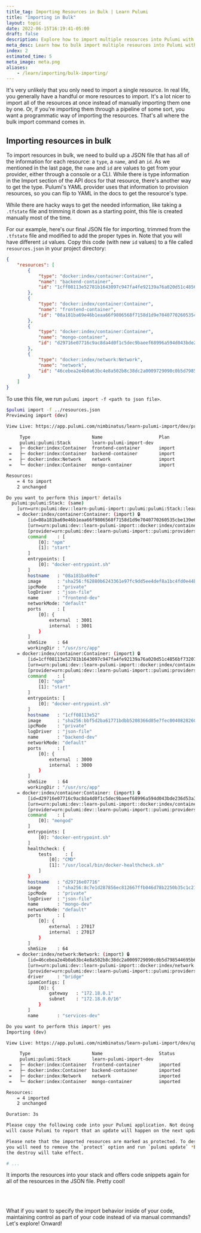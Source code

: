 ```yaml
---
title_tag: Importing Resources in Bulk | Learn Pulumi
title: "Importing in Bulk"
layout: topic
date: 2022-06-15T16:19:41-05:00
draft: false
description: Explore how to import multiple resources into Pulumi with a JSON file.
meta_desc: Learn how to bulk import multiple resources into Pulumi with a JSON file in this tutorial.
index: 2
estimated_time: 5
meta_image: meta.png
aliases:
    - /learn/importing/bulk-importing/
---
```


It's very unlikely that you only need to import a single resource. In real life, you generally have a handful or more resources to import. It's a lot nicer to import all of the resources at once instead of manually importing them one by one. Or, if you're importing them through a pipeline of some sort, you want a programmatic way of importing the resources. That's all where the bulk import command comes in.

## Importing resources in bulk

To import resources in bulk, we need to build up a JSON file that has all of the information for each resource: a `type`, a `name`, and an `id`. As we mentioned in the last page, the `name` and `id` are values to get from your provider, either through a console or a CLI. While there is type information in the Import section of the API docs for that resource, there's another way to get the type. Pulumi's YAML provider uses that information to provision resources, so you can flip to YAML in the docs to get the resource's type.

While there are hacky ways to get the needed information, like taking a `.tfstate` file and trimming it down as a starting point, this file is created manually most of the time.

For our example, here's our final JSON file for importing, trimmed from the `.tfstate` file and modified to add the proper types in. Note that you will have different `id` values. Copy this code (with new `id` values) to a file called `resources.json` in your project directory:

<!-- ERROR: We can't import RemoteImages apparently; the IDs aren't accepted. Original JSON for that, if it works, follows.

        {
            "type": "docker:index/remoteImage:RemoteImage",
            "name": "backend",
            "id": "sha256:bbf5d2ba61771bdbb5208366d85e7fec004082826069f26376ebd1f8b850d2a2pulumi/tutorial-pulumi-fundamentals-backend:latest"
        },
        {
            "type": "docker:index/remoteImage:RemoteImage",
            "name": "frontend",
            "id": "sha256:f62880b6243361e97fc9dd5ee4def8a1bc4fd0e44b1b93660157b24b628dbe23pulumi/tutorial-pulumi-fundamentals-frontend:latest"
        },
        {
            "type": "docker:index/remoteImage:RemoteImage",
            "name": "mongo",
            "id": "sha256:8c7e1d287856ec812667ffb046d78b2250b35c1c2119e9e3fddb09633bcd4982pulumi/tutorial-pulumi-fundamentals-database-local:latest"
        },
-->

```json
{
    "resources": [
        {
            "type": "docker:index/container:Container",
            "name": "backend-container",
            "id": "1cff08113e52781b1643097c947fa4fe92139a76a020d51c4856bf73207894a2"
        },
        {
            "type": "docker:index/container:Container",
            "name": "frontend-container",
            "id": "08a181ba69e46b1eaa66f9806568f7158d1d9e7040770260535cbe139e6e5468"
        },
        {
            "type": "docker:index/container:Container",
            "name": "mongo-container",
            "id": "d29716e07716c9ac8da4d0f1c5dec9baeef68996a594d043bde236d53a3c2aee"
        },
        {
            "type": "docker:index/network:Network",
            "name": "network",
            "id": "46cebea2e4b0a63bc4e8a502b8c38dc2a0009729090c0b5d798544695b6c21d4"
        }
    ]
}
```

To use this file, we run `pulumi import -f <path to json file>`.

```bash
$pulumi import -f ../resources.json
Previewing import (dev)

View Live: https://app.pulumi.com/nimbinatus/learn-pulumi-import/dev/previews/e1a3e822-2d51-442f-b8e1-f2974616ede1

     Type                       Name                     Plan
     pulumi:pulumi:Stack        learn-pulumi-import-dev
 =   ├─ docker:index:Container  frontend-container       import
 =   ├─ docker:index:Container  backend-container        import
 =   ├─ docker:index:Network    network                  import
 =   └─ docker:index:Container  mongo-container          import

Resources:
    = 4 to import
    2 unchanged

Do you want to perform this import? details
  pulumi:pulumi:Stack: (same)
    [urn=urn:pulumi:dev::learn-pulumi-import::pulumi:pulumi:Stack::learn-pulumi-import-dev]
    = docker:index/container:Container: (import) 🔒
        [id=08a181ba69e46b1eaa66f9806568f7158d1d9e7040770260535cbe139e6e5468]
        [urn=urn:pulumi:dev::learn-pulumi-import::docker:index/container:Container::frontend-container]
        [provider=urn:pulumi:dev::learn-pulumi-import::pulumi:providers:docker::default_3_2_0::294e4dcb-6e69-4b56-84dc-16306ee5228f]
        command    : [
            [0]: "npm"
            [1]: "start"
        ]
        entrypoints: [
            [0]: "docker-entrypoint.sh"
        ]
        hostname   : "08a181ba69e4"
        image      : "sha256:f62880b6243361e97fc9dd5ee4def8a1bc4fd0e44b1b93660157b24b628dbe23"
        ipcMode    : "private"
        logDriver  : "json-file"
        name       : "frontend-dev"
        networkMode: "default"
        ports      : [
            [0]: {
                external  : 3001
                internal  : 3001
            }
        ]
        shmSize    : 64
        workingDir : "/usr/src/app"
    = docker:index/container:Container: (import) 🔒
        [id=1cff08113e52781b1643097c947fa4fe92139a76a020d51c4856bf73207894a2]
        [urn=urn:pulumi:dev::learn-pulumi-import::docker:index/container:Container::backend-container]
        [provider=urn:pulumi:dev::learn-pulumi-import::pulumi:providers:docker::default_3_2_0::294e4dcb-6e69-4b56-84dc-16306ee5228f]
        command    : [
            [0]: "npm"
            [1]: "start"
        ]
        entrypoints: [
            [0]: "docker-entrypoint.sh"
        ]
        hostname   : "1cff08113e52"
        image      : "sha256:bbf5d2ba61771bdbb5208366d85e7fec004082826069f26376ebd1f8b850d2a2"
        ipcMode    : "private"
        logDriver  : "json-file"
        name       : "backend-dev"
        networkMode: "default"
        ports      : [
            [0]: {
                external  : 3000
                internal  : 3000
            }
        ]
        shmSize    : 64
        workingDir : "/usr/src/app"
    = docker:index/container:Container: (import) 🔒
        [id=d29716e07716c9ac8da4d0f1c5dec9baeef68996a594d043bde236d53a3c2aee]
        [urn=urn:pulumi:dev::learn-pulumi-import::docker:index/container:Container::mongo-container]
        [provider=urn:pulumi:dev::learn-pulumi-import::pulumi:providers:docker::default_3_2_0::294e4dcb-6e69-4b56-84dc-16306ee5228f]
        command    : [
            [0]: "mongod"
        ]
        entrypoints: [
            [0]: "docker-entrypoint.sh"
        ]
        healthcheck: {
            tests     : [
                [0]: "CMD"
                [1]: "/usr/local/bin/docker-healthcheck.sh"
            ]
        }
        hostname   : "d29716e07716"
        image      : "sha256:8c7e1d287856ec812667ffb046d78b2250b35c1c2119e9e3fddb09633bcd4982"
        ipcMode    : "private"
        logDriver  : "json-file"
        name       : "mongo-dev"
        networkMode: "default"
        ports      : [
            [0]: {
                external  : 27017
                internal  : 27017
            }
        ]
        shmSize    : 64
    = docker:index/network:Network: (import) 🔒
        [id=46cebea2e4b0a63bc4e8a502b8c38dc2a0009729090c0b5d798544695b6c21d4]
        [urn=urn:pulumi:dev::learn-pulumi-import::docker:index/network:Network::network]
        [provider=urn:pulumi:dev::learn-pulumi-import::pulumi:providers:docker::default_3_2_0::294e4dcb-6e69-4b56-84dc-16306ee5228f]
        driver     : "bridge"
        ipamConfigs: [
            [0]: {
                gateway   : "172.18.0.1"
                subnet    : "172.18.0.0/16"
            }
        ]
        name       : "services-dev"

Do you want to perform this import? yes
Importing (dev)

View Live: https://app.pulumi.com/nimbinatus/learn-pulumi-import/dev/updates/2

     Type                       Name                     Status
     pulumi:pulumi:Stack        learn-pulumi-import-dev
 =   ├─ docker:index:Container  frontend-container       imported
 =   ├─ docker:index:Container  backend-container        imported
 =   ├─ docker:index:Network    network                  imported
 =   └─ docker:index:Container  mongo-container          imported

Resources:
    = 4 imported
    2 unchanged

Duration: 3s

Please copy the following code into your Pulumi application. Not doing so
will cause Pulumi to report that an update will happen on the next update command.

Please note that the imported resources are marked as protected. To destroy them
you will need to remove the `protect` option and run `pulumi update` *before*
the destroy will take effect.

# ...
```

It imports the resources into your stack and offers code snippets again for all of the resources in the JSON file. Pretty cool!

<br/>
<br/>

What if you want to specify the import behavior inside of your code, maintaining control as part of your code instead of via manual commands? Let's explore! Onward!
